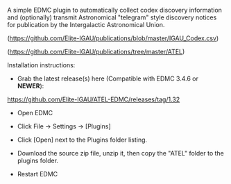 A simple EDMC plugin to automatically collect codex discovery information and (optionally) transmit Astronomical "telegram" style discovery notices for publication by the Intergalactic Astronomical Union. 

(https://github.com/Elite-IGAU/publications/blob/master/IGAU_Codex.csv)

(https://github.com/Elite-IGAU/publications/tree/master/ATEL)



Installation instructions:

- Grab the latest release(s) here (Compatible with EDMC 3.4.6 or **NEWER**):

https://github.com/Elite-IGAU/ATEL-EDMC/releases/tag/1.32

- Open EDMC

- Click File -> Settings -> [Plugins]

- Click [Open] next to the Plugins folder listing.

- Download the source zip file, unzip it, then copy the "ATEL" folder to the plugins folder.

- Restart EDMC
